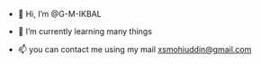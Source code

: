 - 👋 Hi, I’m @G-M-IKBAL

- 🌱 I’m currently learning many things

- 📫 you can contact me using my mail 
xsmohiuddin@gmail.com

<!---
G-M-IKBAL/G-M-IKBAL is a ✨ special ✨ repository because its `README.md` (this file) appears on your GitHub profile.
You can click the Preview link to take a look at your changes.
--->
